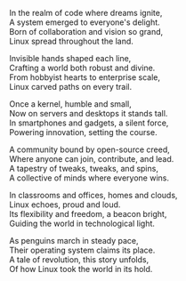 In the realm of code where dreams ignite,  
A system emerged to everyone's delight.  
Born of collaboration and vision so grand,  
Linux spread throughout the land.

Invisible hands shaped each line,  
Crafting a world both robust and divine.  
From hobbyist hearts to enterprise scale,  
Linux carved paths on every trail.

Once a kernel, humble and small,  
Now on servers and desktops it stands tall.  
In smartphones and gadgets, a silent force,  
Powering innovation, setting the course.

A community bound by open-source creed,  
Where anyone can join, contribute, and lead.  
A tapestry of tweaks, tweaks, and spins,  
A collective of minds where everyone wins.

In classrooms and offices, homes and clouds,  
Linux echoes, proud and loud.  
Its flexibility and freedom, a beacon bright,  
Guiding the world in technological light.

As penguins march in steady pace,  
Their operating system claims its place.  
A tale of revolution, this story unfolds,  
Of how Linux took the world in its hold.
